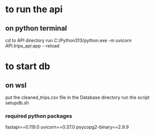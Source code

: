 # to run the api 
## on python terminal
cd to API directory 
run C:/Python313/python.exe -m uvicorn API.trips_api:app --reload   

# to start db 
## on wsl
put the cleaned_trips.csv file in the Database directory
run the script setupdb.sh

### required python packages
fastapi==0.119.0
uvicorn==0.37.0
psycopg2-binary==2.9.9
